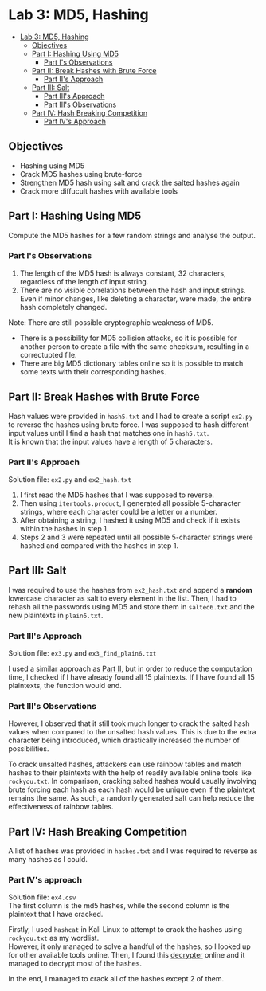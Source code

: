 # Lab 3: MD5, Hashing

- [Lab 3: MD5, Hashing](#lab-3-md5-hashing)
  - [Objectives](#objectives)
  - [Part I: Hashing Using MD5](#part-i-hashing-using-md5)
	- [Part I's Observations](#part-is-observations)
  - [Part II: Break Hashes with Brute Force](#part-ii-break-hashes-with-brute-force)
	- [Part II's Approach](#part-iis-approach)
  - [Part III: Salt](#part-iii-salt)
	- [Part III's Approach](#part-iiis-approach)
	- [Part III's Observations](#part-iiis-observations)
  - [Part IV: Hash Breaking Competition](#part-iv-hash-breaking-competition)
	- [Part IV's Approach](#part-ivs-approach)

## Objectives

* Hashing using MD5
* Crack MD5 hashes using brute-force
* Strengthen MD5 hash using salt and crack the salted hashes again
* Crack more diffucult hashes with available tools

## Part I: Hashing Using MD5

Compute the MD5 hashes for a few random strings and analyse the output.

### Part I's Observations

1. The length of the MD5 hash is always constant, 32 characters, regardless of the length of input string.
2. There are no visible correlations between the hash and input strings. Even if minor changes, like deleting a character, were made, the entire hash completely changed.

Note: There are still possible cryptographic weakness of MD5.
- There is a possibility for MD5 collision attacks, so it is possible for another person to create a file with the same checksum, resulting in a correctupted file.
- There are big MD5 dictionary tables online so it is possible to match some texts with their corresponding hashes.

## Part II: Break Hashes with Brute Force

Hash values were provided in `hash5.txt` and I had to create a script `ex2.py` to reverse the hashes using brute force. I was supposed to hash different input values until I find a hash that matches one in `hash5.txt`.<br>
It is known that the input values have a length of 5 characters.

### Part II's Approach

Solution file: `ex2.py` and `ex2_hash.txt`

1. I first read the MD5 hashes that I was supposed to reverse.
2. Then using `itertools.product`, I generated all possible 5-character strings, where each character could be a letter or a number.
3. After obtaining a string, I hashed it using MD5 and check if it exists within the hashes in step 1.
4. Steps 2 and 3 were repeated until all possible 5-character strings were hashed and compared with the hashes in step 1.

## Part III: Salt

I was required to use the hashes from `ex2_hash.txt` and append a **random** lowercase character as salt to every element in the list. Then, I had to rehash all the passwords using MD5 and store them in `salted6.txt` and the new plaintexts in `plain6.txt`. 

### Part III's Approach

Solution file: `ex3.py` and `ex3_find_plain6.txt`

I used a similar approach as [Part II](#part-iis-approach), but in order to reduce the computation time, I checked if I have already found all 15 plaintexts. If I have found all 15 plaintexts, the function would end.

### Part III's Observations

However, I observed that it still took much longer to crack the salted hash values when compared to the unsalted hash values. This is due to the extra character being introduced, which drastically increased the number of possibilities.

To crack unsalted hashes, attackers can use rainbow tables and match hashes to their plaintexts with the help of readily available online tools like `rockyou.txt`. In comparison, cracking salted hashes would usually involving brute forcing each hash as each hash would be unique even if the plaintext remains the same. As such, a randomly generated salt can help reduce the effectiveness of rainbow tables.

## Part IV: Hash Breaking Competition

A list of hashes was provided in `hashes.txt` and I was required to reverse as many hashes as I could.

### Part IV's approach

Solution file: `ex4.csv` <br>
The first column is the md5 hashes, while the second column is the plaintext that I have cracked.

Firstly, I used `hashcat` in Kali Linux to attempt to crack the hashes using `rockyou.txt` as my wordlist.<br>
However, it only managed to solve a handful of the hashes, so I looked up for other available tools online. Then, I found this [decrypter](https://hashes.com/en/decrypt/hash) online and it managed to decrypt most of the hashes.

In the end, I managed to crack all of the hashes except 2 of them. 